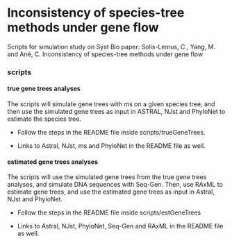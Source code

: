 # Inconsistency of species-tree methods under gene flow
Scripts for simulation study on Syst Bio paper: Sol&iacute;s-Lemus, C., Yang, M. and An&eacute;, C. Inconsistency of species-tree methods under gene flow

### scripts

#### true gene trees analyses

The scripts will simulate gene trees with ms on a given species tree,
and then use the simulated gene trees as input in ASTRAL, NJst and
PhyloNet to estimate the species tree.

* Follow the steps in the README file inside scripts/trueGeneTrees.

* Links to Astral, NJst, ms and PhyloNet in the README file as well.

#### estimated gene trees analyses

The scripts will use the simulated gene trees from the true gene trees
analyses, and simulate DNA sequences with Seq-Gen. Then, use RAxML to
estimate gene trees, and use the estimated gene trees as input in
Astral, NJst and PhyloNet.

* Follow the steps in the README file inside scripts/estGeneTrees

* Links to Astral, NJst, PhyloNet, Seq-Gen and RAxML in the README file as well.


